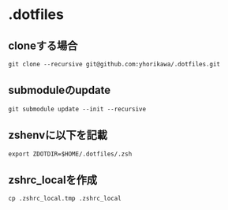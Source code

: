 # .dotfiles

## cloneする場合
```
git clone --recursive git@github.com:yhorikawa/.dotfiles.git
```
## submoduleのupdate
```
git submodule update --init --recursive
```
## zshenvに以下を記載
```
export ZDOTDIR=$HOME/.dotfiles/.zsh
```
## zshrc_localを作成
```
cp .zshrc_local.tmp .zshrc_local
```
